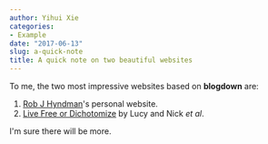 ```yaml
---
author: Yihui Xie
categories:
- Example
date: "2017-06-13"
slug: a-quick-note
title: A quick note on two beautiful websites
---
```


To me, the two most impressive websites based on **blogdown** are:

1. [Rob J Hyndman](https://robjhyndman.com)'s personal website.
1. [Live Free or Dichotomize](http://livefreeordichotomize.com) by Lucy and Nick _et al_.

I'm sure there will be more.
